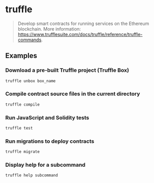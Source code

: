 # truffle

> Develop smart contracts for running services on the Ethereum blockchain. More information: <https://www.trufflesuite.com/docs/truffle/reference/truffle-commands>.

## Examples

### Download a pre-built Truffle project (Truffle Box)

```bash
truffle unbox box_name
```

### Compile contract source files in the current directory

```bash
truffle compile
```

### Run JavaScript and Solidity tests

```bash
truffle test
```

### Run migrations to deploy contracts

```bash
truffle migrate
```

### Display help for a subcommand

```bash
truffle help subcommand
```
